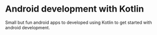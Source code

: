 # Android development with Kotlin
Small but fun android apps to developed using Kotlin to get started with android development.
